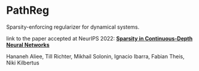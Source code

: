 # PathReg
Sparsity-enforcing regularizer for dynamical systems.

link to the paper accepted at NeurIPS 2022: 
[**Sparsity in Continuous-Depth Neural Networks**](https://arxiv.org/abs/2210.14672)

Hananeh Aliee, Till Richter, Mikhail Solonin, Ignacio Ibarra, Fabian Theis, Niki Kilbertus
